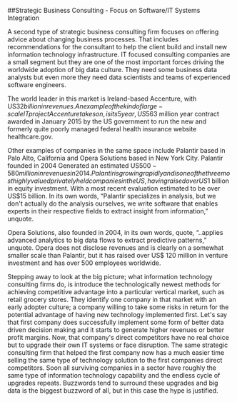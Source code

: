 ##Strategic Business Consulting - Focus on Software/IT Systems Integration

A second type of strategic business consulting firm focuses on offering advice about changing business processes. That includes recommendations for the consultant to help the client build and install new information technology infrastructure. IT focused consulting companies are a small segment but they are one of the most important forces driving the worldwide adoption of big data culture. They need some business data analysts but even more they need data scientists and teams of experienced software engineers.

The world leader in this market is Ireland-based Accenture, with US$32 billion in revenues. An example of the kind of large-scale IT project Accenture takes on, is its 5 year, US$563 million year contract awarded in January 2015 by the US government to run the new and formerly quite poorly managed federal health insurance website healthcare.gov.

Other examples of companies in the same space include Palantir based in Palo Alto, California and Opera Solutions based in New York City. Palantir founded in 2004 Generated an estimated US$500-580 million in revenues in 2014. Palantir is growing rapidly and is one of the three most highly valued privately held companies in the US, having raised over US$1 billion in equity investment. With a most recent evaluation estimated to be over US$15 billion. In its own words, “Palantir specializes in analysis, but we don't actually do the analysis ourselves, we write software that enables experts in their respective fields to extract insight from information,” unquote.

Opera Solutions, also founded in 2004, in its own words, quote, “..applies advanced analytics to big data flows to extract predictive patterns,” unquote. Opera does not disclose revenues and is clearly on a somewhat smaller scale than Palantir, but it has raised over US$ 120 million in venture investment and has over 500 employees worldwide.

Stepping away to look at the big picture; what information technology consulting firms do, is introduce the technologically newest methods for achieving competitive advantage into a particular vertical market, such as retail grocery stores. They identify one company in that market with an early adopter culture; a company willing to take some risks in return for the potential advantage of having new technology implemented first. Let's say that first company does successfully implement some form of better data driven decision making and it starts to generate higher revenues or better profit margins. Now, that company's direct competitors have no real choice but to upgrade their own IT systems or face disruption. The same strategic consulting firm that helped the first company now has a much easier time selling the same type of technology solution to the first companies direct competitors. Soon all surviving companies in a sector have roughly the same type of information technology capability and the endless cycle of upgrades repeats. Buzzwords tend to surround these upgrades and big data is the biggest buzzword of all, but in this case the hype is justified.